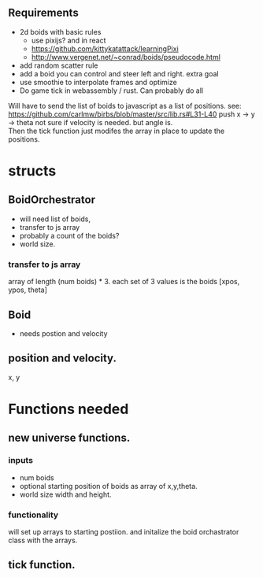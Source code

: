 ## Requirements
* 2d boids with basic rules
  * use pixijs? and in react
  * https://github.com/kittykatattack/learningPixi
  * http://www.vergenet.net/~conrad/boids/pseudocode.html
* add random scatter rule
* add a boid you can control and steer left and right.  extra goal
* use smoothie to interpolate frames and optimize
* Do game tick in webassembly / rust.  Can probably do all 


Will have to send the list of boids to javascript as a list of positions.  see: https://github.com/carlmw/birbs/blob/master/src/lib.rs#L31-L40
push x -> y -> theta
not sure if velocity is needed.  but angle is.  
Then the tick function just modifes the array in place to update the positions. 


# structs
## BoidOrchestrator
* will need list of boids,
* transfer to js array
* probably a count of the boids? 
* world size.  
### transfer to js array
array of length (num boids) * 3.  each set of 3 values is the boids [xpos, ypos, theta]
## Boid
* needs postion and velocity

## position and velocity.  
x, y



# Functions needed

## new universe functions.  
### inputs
* num boids
* optional starting position of boids as array of x,y,theta.  
* world size width and height.  
### functionality
will set up arrays to starting postiion. and initalize the boid orchastrator class with the arrays.  

## tick function. 
